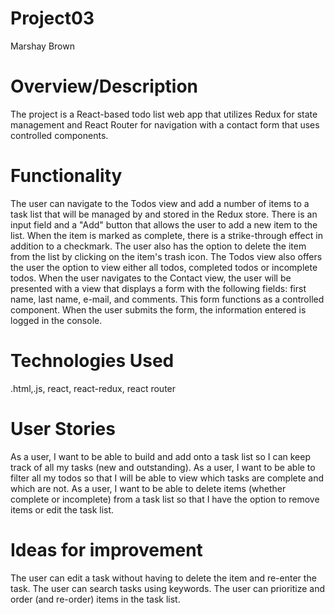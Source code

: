 # Project03
Marshay Brown

# Overview/Description

The project is a React-based todo list web app that utilizes Redux for state management and React Router for navigation with a contact form that uses controlled components.

# Functionality

The user can navigate to the Todos view and add a number of items to a task list that will be managed by and stored in the Redux store. There is an input field and a "Add" button that allows the user to add a new item to the list. When the item is marked as complete, there is a strike-through effect in addition to a checkmark. The user also has the option to delete the item from the list by clicking on the item's trash icon. The Todos view also offers the user the option to view either all todos, completed todos or incomplete todos. When the user navigates to the Contact view, the user will be presented with a view that displays a form with the following fields: first name, last name, e-mail, and comments. This form functions as a controlled component. When the user submits the form, the information entered is logged in the console.  

# Technologies Used

.html,.js, react, react-redux, react router

# User Stories

As a user, I want to be able to build and add onto a task list so I can keep track of all my tasks (new and outstanding). 
As a user, I want to be able to filter all my todos so that I will be able to view which tasks are complete and which are not. 
As a user, I want to be able to delete items (whether complete or incomplete) from a task list so that I have the option to remove items or edit the task list.

# Ideas for improvement

The user can edit a task without having to delete the item and re-enter the task. The user can search tasks using keywords. The user can prioritize and order (and re-order) items in the task list.
